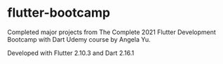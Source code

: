 # flutter-bootcamp
Completed major projects from The Complete 2021 Flutter Development Bootcamp with Dart Udemy course by Angela Yu.

Developed with Flutter 2.10.3 and Dart 2.16.1
